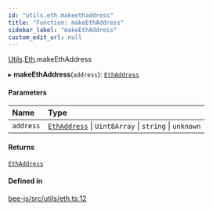 ```yaml
---
id: "utils.eth.makeethaddress"
title: "Function: makeEthAddress"
sidebar_label: "makeEthAddress"
custom_edit_url: null
---
```


[Utils](../modules/utils.md).[Eth](../modules/utils.eth.md).makeEthAddress

▸ **makeEthAddress**(`address`): [`EthAddress`](../types/utils.eth.ethaddress.md)

#### Parameters

| Name | Type |
| :------ | :------ |
| `address` | [`EthAddress`](../types/utils.eth.ethaddress.md) \| `Uint8Array` \| `string` \| `unknown` |

#### Returns

[`EthAddress`](../types/utils.eth.ethaddress.md)

#### Defined in

[bee-js/src/utils/eth.ts:12](https://github.com/ethersphere/bee-js/blob/0e69ca1/src/utils/eth.ts#L12)
